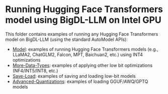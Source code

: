 # Running Hugging Face Transformers model using BigDL-LLM on Intel GPU

This folder contains examples of running any Hugging Face Transformers model on BigDL-LLM (using the standard AutoModel APIs):

- [Model](Model): examples of running Hugging Face Transformers models (e.g., LLaMA2, ChatGLM2, Falcon, MPT, Baichuan2, etc.) using INT4 optimizations
- [More-Data-Types](More-Data-Types): examples of applying other low bit optimizations (NF4/INT5/INT8, etc.)
- [Save-Load](Save-Load): examples of saving and loading low-bit models
- [Advanced-Quantizations](): examples of loading GGUF/AWQ/GPTQ models
